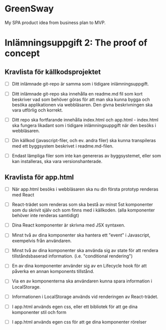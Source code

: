 # GreenSway
My SPA product idea from business plan to MVP.

# Inlämningsuppgift 2: The proof of concept

## Kravlista för källkodsprojektet
- [ ] Ditt inlämnade git-repo är samma som i tidigare inlämningsuppgift.
- [ ] Ditt inlämnade git-repo ska innehålla en readme.md fil som kort beskriver vad som behöver göras för att man ska kunna bygga och besöka applikationen via webbläsaren. Den givna beskrivningen ska vara utförlig och korrekt.
- [ ] Ditt repo ska fortfarande innehålla index.html och app.html - index.html ska fungera likadant som i tidigare inlämningsuppgift när den besöks i webbläsaren.
- [ ] Din källkod (javascript-filer, och ev. andra filer) ska kunna transpileras med ett byggsystem beskrivet i readme.md-filen.
- [ ] Endast lämpliga filer som inte kan genereras av byggsystemet, eller som kan installeras, ska vara versionshanterade.

 
## Kravlista för app.html
- [ ] När app.html besöks i webbläsaren ska nu din första prototyp renderas med React 
- [ ] React-trädet som renderas som ska bestå av minst 5st komponenter som du skrivit själv och som finns med i källkoden. (alla komponenter behöver inte renderas samtidigt)
- [ ] Dina React komponenter är skrivna med JSX syntaxen. 
- [ ] Minst två av dina komponenter ska hantera ett "event" i Javascript, exempelvis från användaren. 
- [ ] Minst två av dina komponenter ska använda sig av state för att rendera tillståndsbaserad information. (i.e. "conditional rendering")
- [ ] En av dina komponenter använder sig av en Lifecycle hook för att påverka en annan komponents tillstånd.
- [ ] Via en av komponenterna ska användaren kunna spara information i LocalStorage.
- [ ] Informationen i LocalStorage används vid renderingen av React-trädet.
- [ ] I app.html används egen css, eller ett bibliotek för att ge dina komponenter stil och form
- [ ] I app.html används egen css för att ge dina komponenter rörelser


